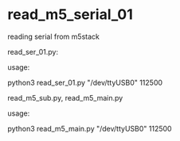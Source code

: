 # read_m5_serial_01
reading serial from m5stack

read_ser_01.py:

usage:

python3 read_ser_01.py "/dev/ttyUSB0" 112500


read_m5_sub.py, read_m5_main.py

usage:

python3 read_m5_main.py "/dev/ttyUSB0" 112500

